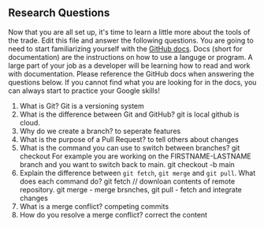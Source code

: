 ## Research Questions 

Now that you are all set up, it's time to learn a little more about the tools of the trade. Edit this file and answer the following questions. You are going to need to start familiarizing yourself with the [GitHub docs](https://docs.github.com/en). Docs (short for documentation) are the instructions on how to use a languge or program. A large part of your job as a developer will be learning how to read and work with documentation. Please reference the GitHub docs when answering the questions below. If you cannot find what you are looking for in the docs, you can always start to practice your Google skills!

1. What is Git?  Git is a versioning system
2. What is the difference between Git and GitHub?  git is local github is cloud.
3. Why do we create a branch?  to seperate features
4. What is the purpose of a Pull Request?  to tell others about changes
5. What is the command you can use to switch between branches? git checkout For example you are working on the FIRSTNAME-LASTNAME branch and you want to switch back to main.  git checkout -b main
6. Explain the difference between `git fetch`, `git merge` and `git pull`. What does each command do?
git fetch // downloan contents of remote repository.  git merge - merge brsnches,  git pull - fetch and integrate changes
7. What is a merge conflict? competing commits
8. How do you resolve a merge conflict?   correct the content
